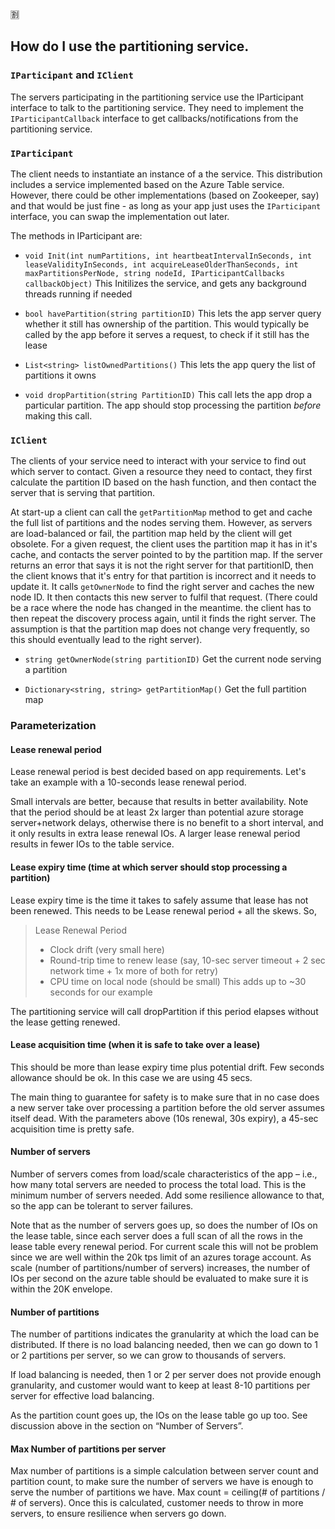 :u5272:
## How do I use the partitioning service.

### `IParticipant` and `IClient`
The servers participating in the partitioning service use the IParticipant interface 
to talk to the partitioning service. They need to implement the `IParticipantCallback` 
interface to get callbacks/notifications from the partitioning service. 

### `IParticipant`
The client needs to instantiate an instance of a the service. This distribution includes a 
service implemented based on the Azure Table service. However, there could be other implementations
(based on Zookeeper, say) and that would be just fine - as long as your app just uses the `IParticipant`
interface, you can swap the implementation out later.

The methods in IParticipant are:

  - `void Init(int numPartitions, int heartbeatIntervalInSeconds, int leaseValidityInSeconds, int acquireLeaseOlderThanSeconds, int maxPartitionsPerNode, string nodeId, IParticipantCallbacks callbackObject)`
This Initilizes the service, and gets any background threads running if needed

  - `bool havePartition(string partitionID)`
This lets the app server query whether it still has ownership of the partition. This would typically be called by the app before it serves a request, to check if it still has the lease

  - `List<string> listOwnedPartitions()`
This lets the app query the list of partitions it owns

  - `void dropPartition(string PartitionID)`
This call lets the app drop a particular partition. The app should stop processing the partition _before_ making this call.

### `IClient`
The clients of your service need to interact with your service to find out which server to contact. Given a resource they need to contact, 
they first calculate the partition ID based on the hash function, and then contact the server that is serving that partition.

At start-up a client can call the `getPartitionMap` method to get and cache the full list of partitions and the nodes serving them. However, 
as servers are load-balanced or fail, the partition map held by the client will get obsolete. For a given request, the client uses the 
partition map it has in it's cache, and contacts the server pointed to by the partition map. If the server returns an error that says it is 
not the right server for that partitionID, then the client knows that it's entry for that partition is incorrect and it needs to update it. 
It calls `getOwnerNode` to find the right server and caches the new node ID. It then contacts this new server to fulfil that request. 
(There could be a race where the node has changed in the meantime. the client has to then repeat the discovery process again, until it 
finds the right server. The assumption is that the partition map does not change very frequently, so this should eventually lead to the 
right server).

  - `string getOwnerNode(string partitionID)`
Get the current node serving a partition

  - `Dictionary<string, string> getPartitionMap()`
Get the full partition map


### Parameterization

#### Lease renewal period
Lease renewal period is best decided based on app requirements.  Let's take an example with a 10-seconds lease renewal period.

Small intervals are better, because that results in better availability. Note that the period should be at least 2x larger 
than potential azure storage server+network delays, otherwise there is no benefit to a short interval, and it only results in 
extra lease renewal IOs. A larger lease renewal period results in fewer IOs to the table service.

#### Lease expiry time (time at which server should stop processing a partition)
Lease expiry time is the time it takes to safely assume that lease has not been renewed. This needs to be Lease renewal period + all the skews. So,
>  Lease Renewal Period 
>+ Clock drift (very small here)
>+ Round-trip time to renew lease (say, 10-sec server timeout + 2 sec network time + 1x more of both for retry)
>+ CPU time on local node (should be small)
This adds up to ~30 seconds for our example

The partitioning service will call dropPartition if this period elapses without the lease getting renewed.

#### Lease acquisition time (when it is safe to take over a lease)
This should be more than lease expiry time plus potential drift. Few seconds allowance should be ok. In this case we are using 45 secs. 

The main thing to guarantee for safety is to make sure that in no case does a new server take over processing a partition before the 
old server assumes itself dead. With the parameters above (10s renewal, 30s expiry), a 45-sec acquisition time is pretty safe.

#### Number of servers
Number of servers comes from load/scale characteristics of the app – i.e., how many total servers are needed to process the 
total load. This is the minimum number of servers needed. Add some resilience allowance to that, so the app can be tolerant 
to server failures.

Note that as the number of servers goes up, so does the number of IOs on the lease table, since each server does a full scan 
of all the rows in the lease table every renewal period. For current scale this will not be problem since we are well within 
the 20k tps limit of an azures torage account. As scale (number of partitions/number of servers) increases, the number of IOs
per second on the azure table should be evaluated to make sure it is within the 20K envelope.


#### Number of partitions
The number of partitions indicates the granularity at which the load can be distributed. If there is no load balancing needed, 
then we can go down to 1 or 2 partitions per server, so we can grow to thousands of servers. 

If load balancing is needed, then 1 or 2 per server does not provide enough granularity, and customer would want to keep at 
least 8-10 partitions per server for effective load balancing.

As the partition count goes up, the IOs on the lease table go up too. See discussion above in the section on “Number of Servers”.

#### Max Number of partitions per server
Max number of partitions is a simple calculation between server count and partition count, to make sure the number of servers 
we have is enough to serve the number of partitions we have. Max count = ceiling(# of partitions / # of servers). 
Once this is calculated, customer needs to throw in more servers, to ensure resilience when servers go down.


